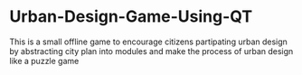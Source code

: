 # Urban-Design-Game-Using-QT
This is a small offline game to encourage citizens partipating urban design by 
abstracting city plan into modules and make the process of urban design like a puzzle game
